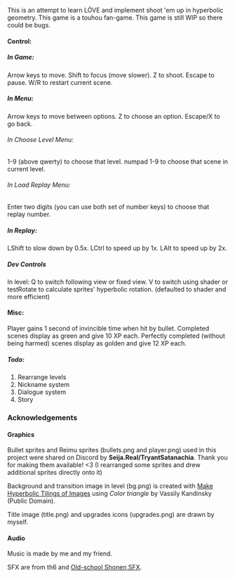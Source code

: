 This is an attempt to learn LÖVE and implement shoot 'em up in hyperbolic geometry.
This game is a touhou fan-game.
This game is still WIP so there could be bugs.

#### Control:
##### In Game:
Arrow keys to move.
Shift to focus (move slower).
Z to shoot.
Escape to pause.
W/R to restart current scene.
##### In Menu:
Arrow keys to move between options.
Z to choose an option.
Escape/X to go back.
###### In Choose Level Menu:
1-9 (above qwerty) to choose that level.
numpad 1-9 to choose that scene in current level.
###### In Load Replay Menu:
Enter two digits (you can use both set of number keys) to choose that replay number.
##### In Replay:
LShift to slow down by 0.5x.
LCtrl to speed up by 1x.
LAlt to speed up by 2x.

##### Dev Controls
In level: Q to switch following view or fixed view. V to switch using shader or testRotate to calculate sprites' hyperbolic rotation. (defaulted to shader and more efficient)

#### Misc:
Player gains 1 second of invincible time when hit by bullet.
Completed scenes display as green and give 10 XP each.
Perfectly completed (without being harmed) scenes display as golden and give 12 XP each.

##### Todo:
1. Rearrange levels
2. Nickname system
3. Dialogue system
4. Story


### Acknowledgements

#### Graphics

Bullet sprites and Reimu sprites (bullets.png and player.png) used in this project were shared on Discord by **Seija.Real/TryantSatanachia**. Thank you for making them available! <3
(I rearranged some sprites and drew additional sprites directly onto it)

Background and transition image in level (bg.png) is created with [Make Hyperbolic Tilings of Images](https://www.malinc.se/m/ImageTiling.php) using *Color triangle* by Vassily Kandinsky (Public Domain).

Title image (title.png) and upgrades icons (upgrades.png) are drawn by myself.

#### Audio

Music is made by me and my friend.

SFX are from th6 and [Old-school Shonen SFX](https://heltonyan.itch.io/retroanimesfx).
